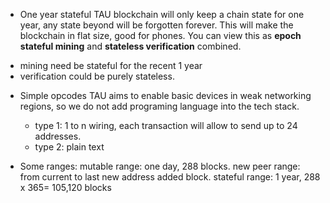 * One year stateful
TAU blockchain will only keep a chain state for one year, any state beyond will be forgotten forever. This will make the blockchain in flat size, good for phones. You can view this as **epoch stateful mining** and **stateless verification** combined. 
- mining need be stateful for the recent 1 year
- verification could be purely stateless. 


* Simple opcodes
TAU aims to enable basic devices in weak networking regions, so we do not add programing language into the tech stack.
  * type 1:  1 to n wiring, each transaction will allow to send up to 24 addresses. 
  * type 2:  plain text

* Some ranges: 
mutable range: one day, 288 blocks.
new peer range: from current to last new address added block. 
stateful range: 1 year, 288 x 365= 105,120 blocks


